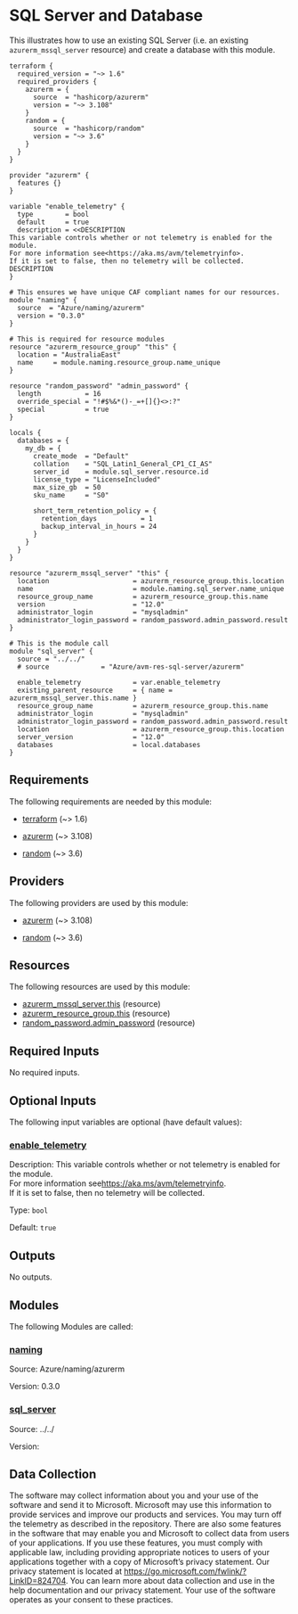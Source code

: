 <!-- BEGIN_TF_DOCS -->
# SQL Server and Database

This illustrates how to use an existing SQL Server (i.e. an existing `azurerm_mssql_server` resource) and create a database with this module.

```hcl
terraform {
  required_version = "~> 1.6"
  required_providers {
    azurerm = {
      source  = "hashicorp/azurerm"
      version = "~> 3.108"
    }
    random = {
      source  = "hashicorp/random"
      version = "~> 3.6"
    }
  }
}

provider "azurerm" {
  features {}
}

variable "enable_telemetry" {
  type        = bool
  default     = true
  description = <<DESCRIPTION
This variable controls whether or not telemetry is enabled for the module.
For more information see<https://aka.ms/avm/telemetryinfo>.
If it is set to false, then no telemetry will be collected.
DESCRIPTION
}

# This ensures we have unique CAF compliant names for our resources.
module "naming" {
  source  = "Azure/naming/azurerm"
  version = "0.3.0"
}

# This is required for resource modules
resource "azurerm_resource_group" "this" {
  location = "AustraliaEast"
  name     = module.naming.resource_group.name_unique
}

resource "random_password" "admin_password" {
  length           = 16
  override_special = "!#$%&*()-_=+[]{}<>:?"
  special          = true
}

locals {
  databases = {
    my_db = {
      create_mode  = "Default"
      collation    = "SQL_Latin1_General_CP1_CI_AS"
      server_id    = module.sql_server.resource.id
      license_type = "LicenseIncluded"
      max_size_gb  = 50
      sku_name     = "S0"

      short_term_retention_policy = {
        retention_days           = 1
        backup_interval_in_hours = 24
      }
    }
  }
}

resource "azurerm_mssql_server" "this" {
  location                     = azurerm_resource_group.this.location
  name                         = module.naming.sql_server.name_unique
  resource_group_name          = azurerm_resource_group.this.name
  version                      = "12.0"
  administrator_login          = "mysqladmin"
  administrator_login_password = random_password.admin_password.result
}

# This is the module call
module "sql_server" {
  source = "../../"
  # source             = "Azure/avm-res-sql-server/azurerm"

  enable_telemetry             = var.enable_telemetry
  existing_parent_resource     = { name = azurerm_mssql_server.this.name }
  resource_group_name          = azurerm_resource_group.this.name
  administrator_login          = "mysqladmin"
  administrator_login_password = random_password.admin_password.result
  location                     = azurerm_resource_group.this.location
  server_version               = "12.0"
  databases                    = local.databases
}
```

<!-- markdownlint-disable MD033 -->
## Requirements

The following requirements are needed by this module:

- <a name="requirement_terraform"></a> [terraform](#requirement\_terraform) (~> 1.6)

- <a name="requirement_azurerm"></a> [azurerm](#requirement\_azurerm) (~> 3.108)

- <a name="requirement_random"></a> [random](#requirement\_random) (~> 3.6)

## Providers

The following providers are used by this module:

- <a name="provider_azurerm"></a> [azurerm](#provider\_azurerm) (~> 3.108)

- <a name="provider_random"></a> [random](#provider\_random) (~> 3.6)

## Resources

The following resources are used by this module:

- [azurerm_mssql_server.this](https://registry.terraform.io/providers/hashicorp/azurerm/latest/docs/resources/mssql_server) (resource)
- [azurerm_resource_group.this](https://registry.terraform.io/providers/hashicorp/azurerm/latest/docs/resources/resource_group) (resource)
- [random_password.admin_password](https://registry.terraform.io/providers/hashicorp/random/latest/docs/resources/password) (resource)

<!-- markdownlint-disable MD013 -->
## Required Inputs

No required inputs.

## Optional Inputs

The following input variables are optional (have default values):

### <a name="input_enable_telemetry"></a> [enable\_telemetry](#input\_enable\_telemetry)

Description: This variable controls whether or not telemetry is enabled for the module.  
For more information see<https://aka.ms/avm/telemetryinfo>.  
If it is set to false, then no telemetry will be collected.

Type: `bool`

Default: `true`

## Outputs

No outputs.

## Modules

The following Modules are called:

### <a name="module_naming"></a> [naming](#module\_naming)

Source: Azure/naming/azurerm

Version: 0.3.0

### <a name="module_sql_server"></a> [sql\_server](#module\_sql\_server)

Source: ../../

Version:

<!-- markdownlint-disable-next-line MD041 -->
## Data Collection

The software may collect information about you and your use of the software and send it to Microsoft. Microsoft may use this information to provide services and improve our products and services. You may turn off the telemetry as described in the repository. There are also some features in the software that may enable you and Microsoft to collect data from users of your applications. If you use these features, you must comply with applicable law, including providing appropriate notices to users of your applications together with a copy of Microsoft’s privacy statement. Our privacy statement is located at <https://go.microsoft.com/fwlink/?LinkID=824704>. You can learn more about data collection and use in the help documentation and our privacy statement. Your use of the software operates as your consent to these practices.
<!-- END_TF_DOCS -->